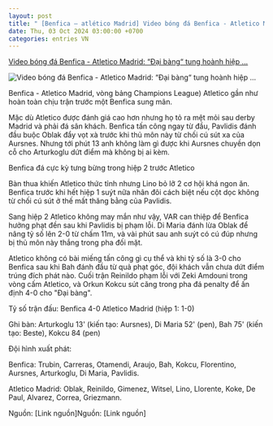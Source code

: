 ```yaml
---
layout: post
title: " [Benfica – atlético Madrid] Video bóng đá Benfica - Atletico Madrid: “Đại bàng“ tung hoành hiệp ..."
date: Thu, 03 Oct 2024 03:00:00 +0700
categories: entries VN
---
```

[Video bóng đá Benfica - Atletico Madrid: “Đại bàng“ tung hoành hiệp ...](https://www.24h.com.vn/bong-da/video-bong-da-benfica-atletico-madrid-dai-bang-tung-hoanh-hiep-2-cup-c1-c48a1607579.html)

![Video bóng đá Benfica - Atletico Madrid: “Đại bàng“ tung hoành hiệp ...](https://cdn.24h.com.vn/upload/4-2024/images/2024-10-03/gettyimages-2175467572-612x612-495-1727903742-453-width740height495-auto-crop-watermark.jpg)

Benfica - Atletico Madrid, vòng bảng Champions League) Atletico gần như hoàn toàn chịu trận trước một Benfica sung mãn.

Mặc dù Atletico được đánh giá cao hơn nhưng họ tỏ ra mệt mỏi sau derby Madrid và phải đá sân khách. Benfica tấn công ngay từ đầu, Pavlidis đánh đầu buộc Oblak đẩy vọt xà trước khi thủ môn này từ chối cú sút xa của Aursnes. Nhưng tới phút 13 anh không làm gì được khi Aursnes chuyền dọn cỗ cho Arturkoglu dứt điểm mà không bị ai kèm.

Benfica đá cực kỳ tưng bừng trong hiệp 2 trước Atletico

Bàn thua khiến Atletico thức tỉnh nhưng Lino bỏ lỡ 2 cơ hội khá ngon ăn. Benfica trước khi hết hiệp 1 suýt nữa nhân đôi cách biệt nếu cột dọc không từ chối cú sút ở thế mất thăng bằng của Pavlidis.

Sang hiệp 2 Atletico không may mắn như vậy, VAR can thiệp để Benfica hưởng phạt đền sau khi Pavlidis bị phạm lỗi. Di Maria đánh lừa Oblak để nâng tỷ số lên 2-0 từ chấm 11m, và vài phút sau anh suýt có cú đúp nhưng bị thủ môn này thắng trong pha đối mặt.

Atletico không có bài miếng tấn công gì cụ thể và khi tỷ số là 3-0 cho Benfica sau khi Bah đánh đầu từ quả phạt góc, đội khách vẫn chưa dứt điểm trúng đích phát nào. Cuối trận Reinildo phạm lỗi với Zeki Amdouni trong vòng cấm Atletico, và Orkun Kokcu sút căng trong pha đá penalty để ấn định 4-0 cho "Đại bàng".

Tỷ số trận đấu: Benfica 4-0 Atletico Madrid (hiệp 1: 1-0)

Ghi bàn: Arturkoglu 13' (kiến tạo: Aursnes), Di Maria 52' (pen), Bah 75' (kiến tạo: Beste), Kokcu 84 (pen)

Đội hình xuất phát:

Benfica: Trubin, Carreras, Otamendi, Araujo, Bah, Kokcu, Florentino, Aursnes, Arturkoglu, Di Maria, Pavlidis.

Atletico Madrid: Oblak, Reinildo, Gimenez, Witsel, Lino, Llorente, Koke, De Paul, Alvarez, Correa, Griezmann.

Nguồn: [Link nguồn]Nguồn: [Link nguồn]

